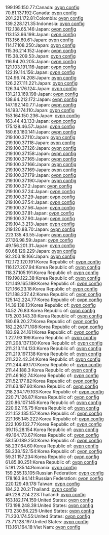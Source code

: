 199.195.150.77:Canada: [ovpn config](vpn/199_195_150_77.ovpn)  
70.81.137.192:Canada: [ovpn config](vpn/70_81_137_192.ovpn)  
201.221.172.81:Colombia: [ovpn config](vpn/201_221_172_81.ovpn)  
139.228.121.35:Indonesia: [ovpn config](vpn/139_228_121_35.ovpn)  
112.138.65.146:Japan: [ovpn config](vpn/112_138_65_146.ovpn)  
113.153.66.199:Japan: [ovpn config](vpn/113_153_66_199.ovpn)  
113.156.60.61:Japan: [ovpn config](vpn/113_156_60_61.ovpn)  
114.17.108.250:Japan: [ovpn config](vpn/114_17_108_250.ovpn)  
115.36.214.152:Japan: [ovpn config](vpn/115_36_214_152.ovpn)  
115.38.209.53:Japan: [ovpn config](vpn/115_38_209_53.ovpn)  
116.94.20.205:Japan: [ovpn config](vpn/116_94_20_205.ovpn)  
121.103.191.116:Japan: [ovpn config](vpn/121_103_191_116.ovpn)  
122.19.114.156:Japan: [ovpn config](vpn/122_19_114_156.ovpn)  
124.96.74.208:Japan: [ovpn config](vpn/124_96_74_208.ovpn)  
126.227.111.221:Japan: [ovpn config](vpn/126_227_111_221.ovpn)  
126.34.176.124:Japan: [ovpn config](vpn/126_34_176_124.ovpn)  
131.213.169.198:Japan: [ovpn config](vpn/131_213_169_198.ovpn)  
138.64.212.172:Japan: [ovpn config](vpn/138_64_212_172.ovpn)  
147.192.140.77:Japan: [ovpn config](vpn/147_192_140_77.ovpn)  
14.193.174.110:Japan: [ovpn config](vpn/14_193_174_110.ovpn)  
153.164.150.236:Japan: [ovpn config](vpn/153_164_150_236.ovpn)  
163.44.43.133:Japan: [ovpn config](vpn/163_44_43_133.ovpn)  
175.128.46.57:Japan: [ovpn config](vpn/175_128_46_57.ovpn)  
180.63.180.141:Japan: [ovpn config](vpn/180_63_180_141.ovpn)  
219.100.37.110:Japan: [ovpn config](vpn/219_100_37_110.ovpn)  
219.100.37.118:Japan: [ovpn config](vpn/219_100_37_118.ovpn)  
219.100.37.126:Japan: [ovpn config](vpn/219_100_37_126.ovpn)  
219.100.37.158:Japan: [ovpn config](vpn/219_100_37_158.ovpn)  
219.100.37.165:Japan: [ovpn config](vpn/219_100_37_165.ovpn)  
219.100.37.166:Japan: [ovpn config](vpn/219_100_37_166.ovpn)  
219.100.37.169:Japan: [ovpn config](vpn/219_100_37_169.ovpn)  
219.100.37.179:Japan: [ovpn config](vpn/219_100_37_179.ovpn)  
219.100.37.190:Japan: [ovpn config](vpn/219_100_37_190.ovpn)  
219.100.37.2:Japan: [ovpn config](vpn/219_100_37_2.ovpn)  
219.100.37.24:Japan: [ovpn config](vpn/219_100_37_24.ovpn)  
219.100.37.29:Japan: [ovpn config](vpn/219_100_37_29.ovpn)  
219.100.37.54:Japan: [ovpn config](vpn/219_100_37_54.ovpn)  
219.100.37.56:Japan: [ovpn config](vpn/219_100_37_56.ovpn)  
219.100.37.81:Japan: [ovpn config](vpn/219_100_37_81.ovpn)  
219.100.37.90:Japan: [ovpn config](vpn/219_100_37_90.ovpn)  
219.104.3.213:Japan: [ovpn config](vpn/219_104_3_213.ovpn)  
219.120.88.70:Japan: [ovpn config](vpn/219_120_88_70.ovpn)  
223.135.43.55:Japan: [ovpn config](vpn/223_135_43_55.ovpn)  
27.126.98.59:Japan: [ovpn config](vpn/27_126_98_59.ovpn)  
49.156.201.31:Japan: [ovpn config](vpn/49_156_201_31.ovpn)  
60.68.129.229:Japan: [ovpn config](vpn/60_68_129_229.ovpn)  
92.203.18.166:Japan: [ovpn config](vpn/92_203_18_166.ovpn)  
112.172.120.191:Korea Republic of: [ovpn config](vpn/112_172_120_191.ovpn)  
116.127.207.94:Korea Republic of: [ovpn config](vpn/116_127_207_94.ovpn)  
118.37.105.191:Korea Republic of: [ovpn config](vpn/118_37_105_191.ovpn)  
119.198.122.38:Korea Republic of: [ovpn config](vpn/119_198_122_38.ovpn)  
121.149.165.189:Korea Republic of: [ovpn config](vpn/121_149_165_189.ovpn)  
121.166.23.18:Korea Republic of: [ovpn config](vpn/121_166_23_18.ovpn)  
121.188.237.42:Korea Republic of: [ovpn config](vpn/121_188_237_42.ovpn)  
125.142.224.77:Korea Republic of: [ovpn config](vpn/125_142_224_77.ovpn)  
14.39.138.13:Korea Republic of: [ovpn config](vpn/14_39_138_13.ovpn)  
14.52.76.83:Korea Republic of: [ovpn config](vpn/14_52_76_83.ovpn)  
175.203.143.39:Korea Republic of: [ovpn config](vpn/175_203_143_39.ovpn)  
180.69.20.27:Korea Republic of: [ovpn config](vpn/180_69_20_27.ovpn)  
182.226.171.108:Korea Republic of: [ovpn config](vpn/182_226_171_108.ovpn)  
183.99.24.161:Korea Republic of: [ovpn config](vpn/183_99_24_161.ovpn)  
1.227.93.199:Korea Republic of: [ovpn config](vpn/1_227_93_199.ovpn)  
211.208.137.130:Korea Republic of: [ovpn config](vpn/211_208_137_130.ovpn)  
211.213.114.133:Korea Republic of: [ovpn config](vpn/211_213_114_133.ovpn)  
211.219.197.138:Korea Republic of: [ovpn config](vpn/211_219_197_138.ovpn)  
211.222.42.34:Korea Republic of: [ovpn config](vpn/211_222_42_34.ovpn)  
211.244.49.170:Korea Republic of: [ovpn config](vpn/211_244_49_170.ovpn)  
211.44.188.3:Korea Republic of: [ovpn config](vpn/211_44_188_3.ovpn)  
211.46.162.74:Korea Republic of: [ovpn config](vpn/211_46_162_74.ovpn)  
211.52.177.82:Korea Republic of: [ovpn config](vpn/211_52_177_82.ovpn)  
211.63.197.60:Korea Republic of: [ovpn config](vpn/211_63_197_60.ovpn)  
218.234.179.103:Korea Republic of: [ovpn config](vpn/218_234_179_103.ovpn)  
220.71.126.87:Korea Republic of: [ovpn config](vpn/220_71_126_87.ovpn)  
220.86.107.145:Korea Republic of: [ovpn config](vpn/220_86_107_145.ovpn)  
220.92.115.75:Korea Republic of: [ovpn config](vpn/220_92_115_75.ovpn)  
221.152.135.157:Korea Republic of: [ovpn config](vpn/221_152_135_157.ovpn)  
221.165.145.222:Korea Republic of: [ovpn config](vpn/221_165_145_222.ovpn)  
222.109.132.77:Korea Republic of: [ovpn config](vpn/222_109_132_77.ovpn)  
39.115.28.154:Korea Republic of: [ovpn config](vpn/39_115_28_154.ovpn)  
49.164.173.67:Korea Republic of: [ovpn config](vpn/49_164_173_67.ovpn)  
58.150.189.250:Korea Republic of: [ovpn config](vpn/58_150_189_250.ovpn)  
58.237.64.60:Korea Republic of: [ovpn config](vpn/58_237_64_60.ovpn)  
58.238.152.154:Korea Republic of: [ovpn config](vpn/58_238_152_154.ovpn)  
59.31.157.234:Korea Republic of: [ovpn config](vpn/59_31_157_234.ovpn)  
61.85.80.251:Korea Republic of: [ovpn config](vpn/61_85_80_251.ovpn)  
5.181.235.14:Romania: [ovpn config](vpn/5_181_235_14.ovpn)  
159.255.13.105:Russian Federation: [ovpn config](vpn/159_255_13_105.ovpn)  
178.163.94.141:Russian Federation: [ovpn config](vpn/178_163_94_141.ovpn)  
220.129.49.178:Taiwan: [ovpn config](vpn/220_129_49_178.ovpn)  
184.22.20.2:Thailand: [ovpn config](vpn/184_22_20_2.ovpn)  
49.228.224.223:Thailand: [ovpn config](vpn/49_228_224_223.ovpn)  
163.182.174.159:United States: [ovpn config](vpn/163_182_174_159.ovpn)  
173.198.248.39:United States: [ovpn config](vpn/173_198_248_39.ovpn)  
173.230.56.225:United States: [ovpn config](vpn/173_230_56_225.ovpn)  
71.230.174.55:United States: [ovpn config](vpn/71_230_174_55.ovpn)  
73.71.128.197:United States: [ovpn config](vpn/73_71_128_197.ovpn)  
113.161.164.18:Viet Nam: [ovpn config](vpn/113_161_164_18.ovpn)  

